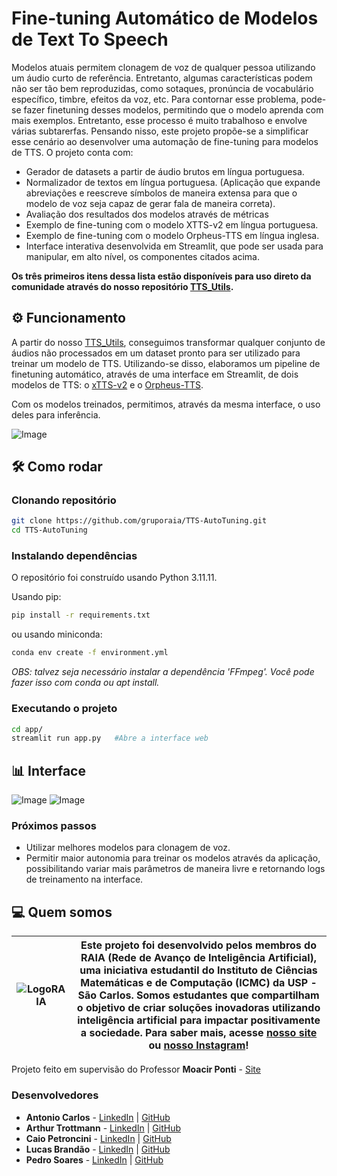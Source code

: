 # Fine-tuning Automático de Modelos de Text To Speech
Modelos atuais permitem clonagem de voz de qualquer pessoa utilizando um áudio curto de referência. Entretanto, algumas características podem não ser tão bem reproduzidas, como sotaques, pronúncia de vocabulário específico, timbre, efeitos da voz, etc. Para contornar esse problema, pode-se fazer finetuning desses modelos, permitindo que o modelo aprenda com mais exemplos. Entretanto, esse processo é muito trabalhoso e envolve várias subtarerfas. Pensando nisso, este projeto propõe-se a simplificar esse cenário ao desenvolver uma automação de fine-tuning para modelos de TTS. O projeto conta com:
- Gerador de datasets a partir de áudio brutos em língua portuguesa.
- Normalizador de textos em língua portuguesa. (Aplicação que expande abreviações e reescreve símbolos de maneira extensa para que o modelo de voz seja capaz de gerar fala de maneira correta).
- Avaliação dos resultados dos modelos através de métricas 
- Exemplo de fine-tuning com o modelo XTTS-v2 em língua portuguesa.
- Exemplo de fine-tuning com o modelo Orpheus-TTS em língua inglesa.
- Interface interativa desenvolvida em Streamlit, que pode ser usada para manipular, em alto nível, os componentes citados acima.

**Os três primeiros itens dessa lista estão disponíveis para uso direto da comunidade através do nosso repositório [TTS_Utils](https://github.com/gruporaia/TTS-Utils).**

## ⚙️ Funcionamento
A partir do nosso [TTS_Utils](https://github.com/gruporaia/TTS-Utils), conseguimos transformar qualquer conjunto de áudios não processados em um dataset pronto para ser utilizado para treinar um modelo de TTS. Utilizando-se disso, elaboramos um pipeline de finetuning automático, através de uma interface em Streamlit, de dois modelos de TTS: o [xTTS-v2](https://huggingface.co/coqui/XTTS-v2) e o [Orpheus-TTS](https://github.com/canopyai/Orpheus-TTS).

Com os modelos treinados, permitimos, através da mesma interface, o uso deles para inferência.

![Image](https://github.com/user-attachments/assets/d705ce5c-9750-4c6d-9d74-d16732735f38)

## 🛠️ Como rodar

### Clonando repositório
```bash
git clone https://github.com/gruporaia/TTS-AutoTuning.git
cd TTS-AutoTuning
```

### Instalando dependências

O repositório foi construído usando Python 3.11.11.

Usando pip:
```bash
pip install -r requirements.txt
```

ou usando miniconda:
```bash
conda env create -f environment.yml
```

_OBS: talvez seja necessário instalar a dependência 'FFmpeg'. Você pode fazer isso com conda ou apt install._

### Executando o projeto
```bash
cd app/
streamlit run app.py   #Abre a interface web
```

## 📊 Interface
![Image](https://github.com/user-attachments/assets/7c1f1769-9dc1-4298-ae93-3ef7fb271fbb)
![Image](https://github.com/user-attachments/assets/4d18c557-428e-4d61-9318-ba346733dbad)

### Próximos passos 
- Utilizar melhores modelos para clonagem de voz.
- Permitir maior autonomia para treinar os modelos através da aplicação, possibilitando variar mais parâmetros de maneira livre e retornando logs de treinamento na interface.


## 💻 Quem somos
| ![LogoRAIA](https://github.com/user-attachments/assets/ce3f8386-a900-43ff-af84-adce9c17abd2) |  Este projeto foi desenvolvido pelos membros do **RAIA (Rede de Avanço de Inteligência Artificial)**, uma iniciativa estudantil do Instituto de Ciências Matemáticas e de Computação (ICMC) da USP - São Carlos. Somos estudantes que compartilham o objetivo de criar soluções inovadoras utilizando inteligência artificial para impactar positivamente a sociedade. Para saber mais, acesse [nosso site](https://gruporaia.vercel.app/) ou [nosso Instagram](instagram.com/grupo.raia)! |
|------------------|-------------------------------------------|

Projeto feito em supervisão do Professor **Moacir Ponti** - [Site](https://sites.google.com/site/moacirponti/)

### Desenvolvedores
- **Antonio Carlos** - [LinkedIn](https://www.linkedin.com/in/ant%C3%B4nio-carlos-micheli-b10bb4289/) | [GitHub](https://github.com/Antonioonet)
- **Arthur Trottmann** - [LinkedIn](https://www.linkedin.com/in/arthur-ramos-9b81b9201/) | [GitHub](https://github.com/ArthurTRamos)
- **Caio Petroncini** - [LinkedIn](https://www.linkedin.com/in/caio-petroncini-7105941aa/) | [GitHub](https://github.com/Petroncini)
- **Lucas Brandão** - [LinkedIn](https://www.linkedin.com/in/lucas-de-souza-brandão-590b1228b/) | [GitHub](https://github.com/sb-lucas)
- **Pedro Soares** - [LinkedIn](https://www.linkedin.com/in/pedro-soares-b3625b238/) | [GitHub](https://github.com/pedrsrs)
